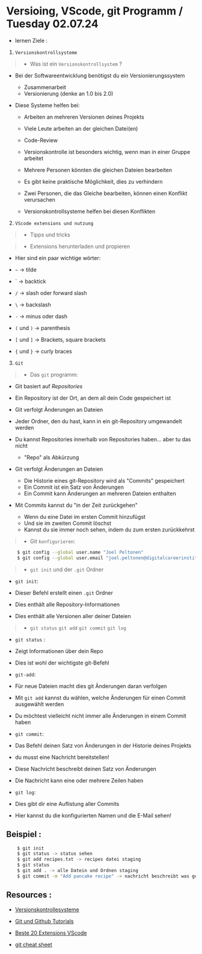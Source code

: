 # Versioing, VScode, git Programm / Tuesday 02.07.24

- lernen Ziele :

1. `Versionskontrollsysteme`

> - Was ist ein `Versionskontrollsystem` ?

- Bei der Softwareentwicklung benötigst du ein Versionierungssystem

  - Zusammenarbeit
  - Versionierung (denke an 1.0 bis 2.0)

- Diese Systeme helfen bei:

  - Arbeiten an mehreren Versionen deines Projekts
  - Viele Leute arbeiten an der gleichen Datei(en)
  - Code-Review

  - Versionskontrolle ist besonders wichtig, wenn man in einer Gruppe arbeitet
  - Mehrere Personen könnten die gleichen Dateien bearbeiten
  - Es gibt keine praktische Möglichkeit, dies zu verhindern
  - Zwei Personen, die das Gleiche bearbeiten, können einen Konflikt verursachen
  - Versionskontrollsysteme helfen bei diesen Konflikten

2. `VScode extensions und nutzung`

> - Tipps und tricks

> - Extensions herunterladen und propieren

- Hier sind ein paar wichtige wörter:

- `~` -> tilde
- ` -> backtick
- `/` -> slash oder forward slash
- `\` -> backslash
- `-` -> minus oder dash
- `(` und `)` -> parenthesis
- `[` und `]` -> Brackets, square brackets
- `{` und `}` -> curly braces

3. `Git`

> - Das `git` programm:

- Git basiert auf _Repositories_
- Ein Repository ist der Ort, an dem all dein Code gespeichert ist
- Git verfolgt Änderungen an Dateien
- Jeder Ordner, den du hast, kann in ein git-Repository umgewandelt werden
- Du kannst Repositories innerhalb von Repositories haben... aber tu das nicht

  - "Repo" als Abkürzung

- Git verfolgt Änderungen an Dateien

  - Die Historie eines git-Repository wird als "Commits" gespeichert
  - Ein Commit ist ein Satz von Änderungen
  - Ein Commit kann Änderungen an mehreren Dateien enthalten

- Mit Commits kannst du "in der Zeit zurückgehen"
  - Wenn du eine Datei im ersten Commit hinzufügst
  - Und sie im zweiten Commit löschst
  - Kannst du sie immer noch sehen, indem du zum ersten zurückkehrst

> - Git `konfigurieren`:

```sh
    $ git config --global user.name "Joel Peltonen"
	$ git config --global user.email "joel.peltonen@digitalcareerinstitute.org"
```

> - `git init` und der `.git` Ordner

- `git init`:

- Dieser Befehl erstellt einen `.git` Ordner
- Dies enthält alle Repository-Informationen
- Dies enthält alle Versionen aller deiner Dateien

> - `git status` `git add` `git commit` `git log`

- `git status` :

- Zeigt Informationen über dein Repo
- Dies ist wohl der wichtigste git-Befehl

- `git-add`:

- Für neue Dateien macht dies git Änderungen daran verfolgen
- Mit `git add` kannst du wählen, welche Änderungen für einen Commit ausgewählt werden
- Du möchtest vielleicht nicht immer alle Änderungen in einem Commit haben

- `git commit`:

- Das Befehl deinen Satz von Änderungen in der Historie deines Projekts
- du musst eine Nachricht bereitstellen!
- Diese Nachricht beschreibt deinen Satz von Änderungen
- Die Nachricht kann eine oder mehrere Zeilen haben

- `git log`:

- Dies gibt dir eine Auflistung aller Commits
- Hier kannst du die konfigurierten Namen und die E-Mail sehen!

## Beispiel :

```sh
    $ git init
    $ git status -> status sehen
    $ git add recipes.txt -> recipes datei staging
    $ git status
    $ git add . -> alle Datein und Ordnen staging
    $ git commit -m "Add pancake recipe" -> nachricht beschreibt was gemacht worde
```

## Resources :

- [Versionskontrollesysteme](https://learn.microsoft.com/de-de/devops/develop/git/what-is-version-control)

- [Git und Github Tutorials](https://youtube.com/playlist?list=PLNmsVeXQZj7rbmmqb1Lt_RGU4DEhelTrR&si=Qc9unVtr063t4_Bp)

- [Beste 20 Extensions VScode](https://x-team.com/blog/best-vscode-extensions)

- [git cheat sheet](./assets/git-cheat-sheet-education.pdf)
